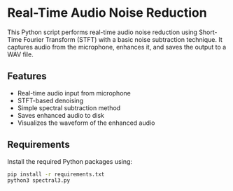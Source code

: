 # Real-Time Audio Noise Reduction

This Python script performs real-time audio noise reduction using Short-Time Fourier Transform (STFT) with a basic noise subtraction technique. It captures audio from the microphone, enhances it, and saves the output to a WAV file.

## Features

- Real-time audio input from microphone
- STFT-based denoising
- Simple spectral subtraction method
- Saves enhanced audio to disk
- Visualizes the waveform of the enhanced audio

## Requirements

Install the required Python packages using:

```bash
pip install -r requirements.txt
python3 spectral3.py
